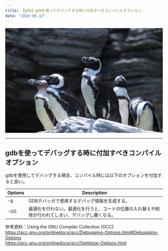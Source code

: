```yaml
---
title: 【gdb】gdbを使ってデバッグする時に付加すべきコンパイルオプション  
date: "2018-09-13"
---
```


![Penguin](./penguin.jpg)  

---

## gdbを使ってデバッグする時に付加すべきコンパイルオプション

gdbを使用してデバッグする場合、コンパイル時には以下のオプションを付加すると良い。

|Options| Description |
|---|---|
|-g |GDBデバッガで使用するデバッグ情報を生成する。 |
|-O0 |最適化を行わない。最適化を行うと、コードの位置の入れ替えや削除が行われてしまい、デバッグし難くなる。 |


参考資料：Using the GNU Compiler Collection (GCC)  
https://gcc.gnu.org/onlinedocs/gcc/Debugging-Options.html#Debugging-Options  
https://gcc.gnu.org/onlinedocs/gcc/Optimize-Options.html  
